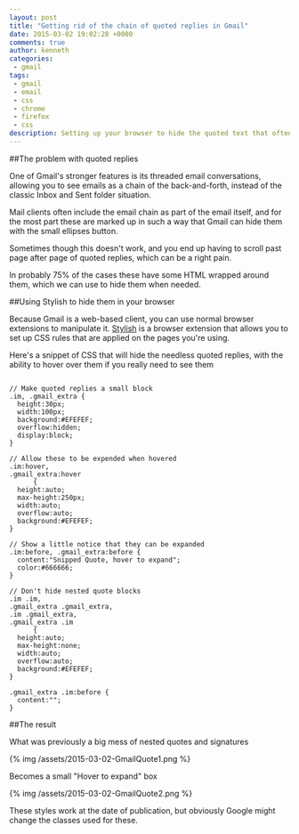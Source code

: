 ```yaml
---
layout: post
title: "Getting rid of the chain of quoted replies in Gmail"
date: 2015-03-02 19:02:28 +0000
comments: true
author: kenneth
categories: 
 - gmail
tags: 
 - gmail
 - email
 - css
 - chrome
 - firefox
 - css
description: Setting up your browser to hide the quoted text that often gets injected into emails
---
```


##The problem with quoted replies

One of Gmail's stronger features is its threaded email conversations, allowing you to see emails as a chain of the back-and-forth, instead of the classic Inbox and Sent folder situation.

Mail clients often include the email chain as part of the email itself, and for the most part these are marked up in such a way that Gmail can hide them with the small ellipses button.

Sometimes though this doesn't work, and you end up having to scroll past page after page of quoted replies, which can be a right pain.

In probably 75% of the cases these have some HTML wrapped around them, which we can use to hide them when needed.

##Using Stylish to hide them in your browser

Because Gmail is a web-based client, you can use normal browser extensions to manipulate it. [Stylish](http://en.wikipedia.org/wiki/Stylish) is a browser extension that allows you to set up CSS rules that are applied on the pages you're using.

Here's a snippet of CSS that will hide the needless quoted replies, with the ability to hover over them if you really need to see them

```

// Make quoted replies a small block
.im, .gmail_extra {
  height:30px;
  width:100px;
  background:#EFEFEF;
  overflow:hidden;
  display:block;
}

// Allow these to be expended when hovered
.im:hover,
.gmail_extra:hover
      {
  height:auto;
  max-height:250px;
  width:auto;
  overflow:auto;
  background:#EFEFEF;
}

// Show a little notice that they can be expanded
.im:before, .gmail_extra:before {
  content:"Snipped Quote, hover to expand";
  color:#666666;
}

// Don't hide nested quote blocks
.im .im,
.gmail_extra .gmail_extra,
.im .gmail_extra,
.gmail_extra .im
      {
  height:auto;
  max-height:none;
  width:auto;
  overflow:auto;
  background:#EFEFEF;
}

.gmail_extra .im:before {
  content:"";
}

```

##The result

What was previously a big mess of nested quotes and signatures

{% img /assets/2015-03-02-GmailQuote1.png %}

Becomes a small "Hover to expand" box


{% img /assets/2015-03-02-GmailQuote2.png %}

These styles work at the date of publication, but obviously Google might change the classes used for these.
